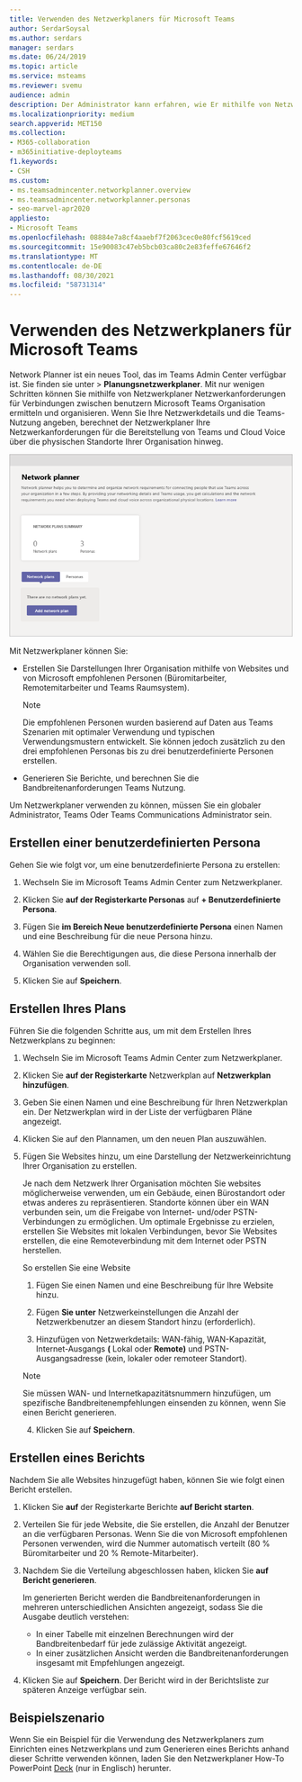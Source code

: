```yaml
---
title: Verwenden des Netzwerkplaners für Microsoft Teams
author: SerdarSoysal
ms.author: serdars
manager: serdars
ms.date: 06/24/2019
ms.topic: article
ms.service: msteams
ms.reviewer: svemu
audience: admin
description: Der Administrator kann erfahren, wie Er mithilfe von Netzwerkplaner die Netzwerkanforderungen für Microsoft Teams.
ms.localizationpriority: medium
search.appverid: MET150
ms.collection:
- M365-collaboration
- m365initiative-deployteams
f1.keywords:
- CSH
ms.custom:
- ms.teamsadmincenter.networkplanner.overview
- ms.teamsadmincenter.networkplanner.personas
- seo-marvel-apr2020
appliesto:
- Microsoft Teams
ms.openlocfilehash: 08884e7a8cf4aaebf7f2063cec0e80fcf5619ced
ms.sourcegitcommit: 15e90083c47eb5bcb03ca80c2e83feffe67646f2
ms.translationtype: MT
ms.contentlocale: de-DE
ms.lasthandoff: 08/30/2021
ms.locfileid: "58731314"
---
```

# <a name="use-the-network-planner-for-microsoft-teams"></a>Verwenden des Netzwerkplaners für Microsoft Teams

Network Planner ist ein neues Tool, das im Teams Admin Center verfügbar ist. Sie finden sie unter   >  **Planungsnetzwerkplaner**. Mit nur wenigen Schritten können Sie mithilfe von Netzwerkplaner Netzwerkanforderungen für Verbindungen zwischen benutzern Microsoft Teams Organisation ermitteln und organisieren. Wenn Sie Ihre Netzwerkdetails und die Teams-Nutzung angeben, berechnet der Netzwerkplaner Ihre Netzwerkanforderungen für die Bereitstellung von Teams und Cloud Voice über die physischen Standorte Ihrer Organisation hinweg.

![Screenshot von "Netzwerkplaner"](media/network-planner.png)

Mit Netzwerkplaner können Sie:

- Erstellen Sie Darstellungen Ihrer Organisation mithilfe von Websites und von Microsoft empfohlenen Personen (Büromitarbeiter, Remotemitarbeiter und Teams Raumsystem).

    > [!NOTE]
    > Die empfohlenen Personen wurden basierend auf Daten aus Teams Szenarien mit optimaler Verwendung und typischen Verwendungsmustern entwickelt. Sie können jedoch zusätzlich zu den drei empfohlenen Personas bis zu drei benutzerdefinierte Personen erstellen.

- Generieren Sie Berichte, und berechnen Sie die Bandbreitenanforderungen Teams Nutzung.

Um Netzwerkplaner verwenden zu können, müssen Sie ein globaler Administrator, Teams Oder Teams Communications Administrator sein.

## <a name="create-a-custom-persona"></a>Erstellen einer benutzerdefinierten Persona

Gehen Sie wie folgt vor, um eine benutzerdefinierte Persona zu erstellen:

1. Wechseln Sie im Microsoft Teams Admin Center zum Netzwerkplaner.

2. Klicken Sie **auf der Registerkarte Personas** auf **+ Benutzerdefinierte Persona**. 

3. Fügen Sie **im Bereich Neue benutzerdefinierte Persona** einen Namen und eine Beschreibung für die neue Persona hinzu.

4. Wählen Sie die Berechtigungen aus, die diese Persona innerhalb der Organisation verwenden soll.

5. Klicken Sie auf **Speichern**.

## <a name="build-your-plan"></a>Erstellen Ihres Plans

Führen Sie die folgenden Schritte aus, um mit dem Erstellen Ihres Netzwerkplans zu beginnen:

1. Wechseln Sie im Microsoft Teams Admin Center zum Netzwerkplaner.

2. Klicken Sie **auf der Registerkarte** Netzwerkplan auf **Netzwerkplan hinzufügen**.

3. Geben Sie einen Namen und eine Beschreibung für Ihren Netzwerkplan ein. Der Netzwerkplan wird in der Liste der verfügbaren Pläne angezeigt.

4. Klicken Sie auf den Plannamen, um den neuen Plan auszuwählen.

5. Fügen Sie Websites hinzu, um eine Darstellung der Netzwerkeinrichtung Ihrer Organisation zu erstellen.

    Je nach dem Netzwerk Ihrer Organisation möchten Sie websites möglicherweise verwenden, um ein Gebäude, einen Bürostandort oder etwas anderes zu repräsentieren. Standorte können über ein WAN verbunden sein, um die Freigabe von Internet- und/oder PSTN-Verbindungen zu ermöglichen. Um optimale Ergebnisse zu erzielen, erstellen Sie Websites mit lokalen Verbindungen, bevor Sie Websites erstellen, die eine Remoteverbindung mit dem Internet oder PSTN herstellen.

    So erstellen Sie eine Website

    1. Fügen Sie einen Namen und eine Beschreibung für Ihre Website hinzu.

    2. Fügen **Sie unter** Netzwerkeinstellungen die Anzahl der Netzwerkbenutzer an diesem Standort hinzu (erforderlich).

    3. Hinzufügen von Netzwerkdetails: WAN-fähig, WAN-Kapazität, Internet-Ausgangs **(** Lokal oder **Remote)** und PSTN-Ausgangsadresse (kein, lokaler oder remoteer Standort).

      > [!NOTE]
      > Sie müssen WAN- und Internetkapazitätsnummern hinzufügen, um spezifische Bandbreitenempfehlungen einsenden zu können, wenn Sie einen Bericht generieren.

    4. Klicken Sie auf **Speichern**.

## <a name="create-a-report"></a>Erstellen eines Berichts

Nachdem Sie alle Websites hinzugefügt haben, können Sie wie folgt einen Bericht erstellen.

1. Klicken Sie **auf** der Registerkarte Berichte **auf Bericht starten**.

2. Verteilen Sie für jede Website, die Sie erstellen, die Anzahl der Benutzer an die verfügbaren Personas. Wenn Sie die von Microsoft empfohlenen Personen verwenden, wird die Nummer automatisch verteilt (80 % Büromitarbeiter und 20 % Remote-Mitarbeiter).

3. Nachdem Sie die Verteilung abgeschlossen haben, klicken Sie **auf Bericht generieren**.

    Im generierten Bericht werden die Bandbreitenanforderungen in mehreren unterschiedlichen Ansichten angezeigt, sodass Sie die Ausgabe deutlich verstehen:
    - In einer Tabelle mit einzelnen Berechnungen wird der Bandbreitenbedarf für jede zulässige Aktivität angezeigt.
    - In einer zusätzlichen Ansicht werden die Bandbreitenanforderungen insgesamt mit Empfehlungen angezeigt.

4. Klicken Sie auf **Speichern**. Der Bericht wird in der Berichtsliste zur späteren Anzeige verfügbar sein.

## <a name="example-scenario"></a>Beispielszenario

Wenn Sie ein Beispiel für die Verwendung des Netzwerkplaners zum Einrichten eines Netzwerkplans und zum Generieren eines Berichts anhand dieser Schritte verwenden können, laden Sie den Netzwerkplaner How-To PowerPoint [Deck](https://github.com/MicrosoftDocs/OfficeDocs-SkypeForBusiness/blob/live/Teams/downloads/network-planner-how-to.pptx?raw=true) (nur in Englisch) herunter.
